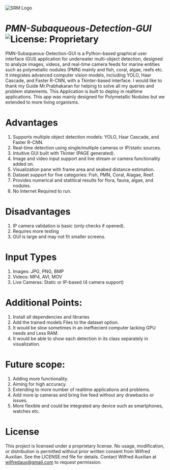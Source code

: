 ![SRM Logo](Logo_For_GUI.png)
# *PMN-Subaqueous-Detection-GUI*![License: Proprietary](https://img.shields.io/badge/License-Proprietary-red.svg)

PMN-Subaqueous-Detection-GUI is a Python-based graphical user interface (GUI) application for underwater multi-object detection, designed to analyze images, videos, and real-time camera feeds for marine entities such as polymetallic nodules (PMN) mainly and fish, coral, algae, reefs etc. It integrates advanced computer vision models, including YOLO, Haar Cascade, and Faster R-CNN, with a Tkinter-based interface. 
I would like to thank my Guide Mr.Prabhakaran for helping to solve all my queries and problem statements. This Application is built to deploy in realtime applications. This app was mainly designed for Polymetallic Nodules but we extended to more living organisms. 

# Advantages
1) Supports multiple object detection models: YOLO, Haar Cascade, and Faster R-CNN.
2) Real-time detection using single/multiple cameras or IP/static sources.
3) Intuitive GUI built with Tkinter (PAGE generated).
4) Image and video input support and live stream or camera functionality added on.
5) Visualization pane with frame area and seabed distance estimation.
6) Dataset support for five categories: Fish, PMN, Coral, Alagae, Reef.
7) Provides numerical and statitical results for flora, fauna, algae, and nodules.
8) No Internet Required to run.

# Disadvantages
1) IP camera validation is basic (only checks if opened).
2) Requires more testing
3) GUI is large and may not fit smaller screens.

# Input Types
1)  Images: JPG, PNG, BMP
2)  Videos: MP4, AVI, MOV
3)  Live Cameras: Static or IP-based (4 camera support)

# Additional Points:
1) Install all dependencies and libraries
2) Add the trained models Files to the dataset option.
3) It would be slow sometimes in an ineffiecient computer lacking GPU needs and Less RAM.
4) It would be able to show each detection in its class separately in visualization.

# Future scope:
1) Adding more functionality.
2) Aiming for high accuracy.
3) Extending to more number of realtime applications and problems.
4) Add more ip cameras and bring live feed without any drawbacks or issues.
5) More flexible and could be integrated any device such as smartphones, watches etc.

# License
This project is licensed under a proprietary license. No usage, modification, or distribution is permitted without prior written consent from Wilfred Auxilian. See the LICENSE.md file for details. Contact Wilfred Auxilian at wilfredaux@gmail.com to request permission.
